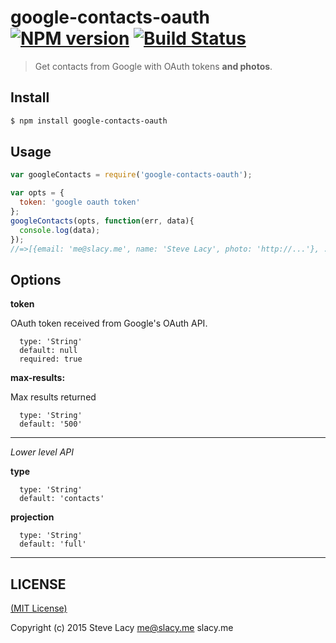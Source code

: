 # google-contacts-oauth [![NPM version][npm-image]][npm-url]  [![Build Status][travis-image]][travis-url]

> Get contacts from Google with OAuth tokens **and photos**.


## Install
```sh
$ npm install google-contacts-oauth
```

## Usage


```js
var googleContacts = require('google-contacts-oauth');

var opts = {
  token: 'google oauth token'
};
googleContacts(opts, function(err, data){
  console.log(data);
});
//=>[{email: 'me@slacy.me', name: 'Steve Lacy', photo: 'http://...'}, ... ]
```

## Options

**token**

OAuth token received from Google's OAuth API.
```
  type: 'String'
  default: null
  required: true
```

**max-results:**

Max results returned
```
  type: 'String'
  default: '500'
```


 - - -
*Lower level API*

**type**
```
  type: 'String'
  default: 'contacts'
```
**projection**
```
  type: 'String'
  default: 'full'
```

 - - -

## LICENSE

[(MIT License)](https://github.com/stevelacy/google-contacts-oauth/blob/master/LICENSE)

Copyright (c) 2015 Steve Lacy me@slacy.me slacy.me

[travis-url]: https://travis-ci.org/stevelacy/google-contacts-oauth
[travis-image]: https://travis-ci.org/stevelacy/google-contacts-oauth.png?branch=master

[npm-url]: https://npmjs.org/package/google-contacts-oauth
[npm-image]: http://img.shields.io/npm/v/google-contacts-oauth.svg
